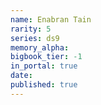```yaml
---
name: Enabran Tain
rarity: 5
series: ds9
memory_alpha:
bigbook_tier: -1
in_portal: true
date:
published: true
---
```



